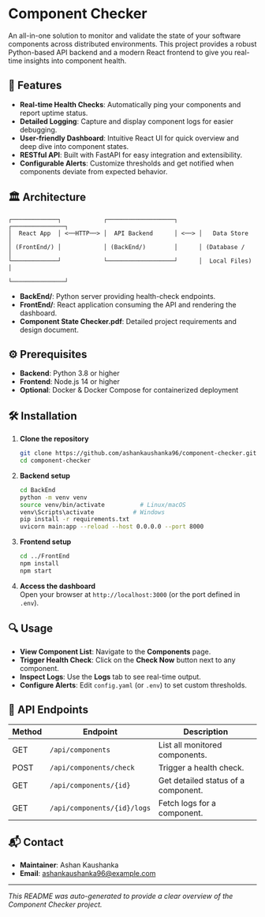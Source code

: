 # Component Checker

An all-in-one solution to monitor and validate the state of your software components across distributed environments. This project provides a robust Python-based API backend and a modern React frontend to give you real-time insights into component health.

## 🚀 Features

- **Real-time Health Checks**: Automatically ping your components and report uptime status.  
- **Detailed Logging**: Capture and display component logs for easier debugging.  
- **User-friendly Dashboard**: Intuitive React UI for quick overview and deep dive into component states.  
- **RESTful API**: Built with FastAPI for easy integration and extensibility.  
- **Configurable Alerts**: Customize thresholds and get notified when components deviate from expected behavior.

## 🏛️ Architecture

```
┌─────────────┐            ┌───────────────────┐      ┌───────────────┐
│  React App  │ <──HTTP──> │  API Backend      │ <──> │   Data Store  │
│ (FrontEnd/) │            │ (BackEnd/)        │      │ (Database /   │
└─────────────┘            └───────────────────┘      │  Local Files) │
                                                      └───────────────┘
```

- **BackEnd/**: Python server providing health-check endpoints.  
- **FrontEnd/**: React application consuming the API and rendering the dashboard.  
- **Component State Checker.pdf**: Detailed project requirements and design document.

## ⚙️ Prerequisites

- **Backend**: Python 3.8 or higher  
- **Frontend**: Node.js 14 or higher  
- **Optional**: Docker & Docker Compose for containerized deployment  

## 🛠️ Installation

1. **Clone the repository**  
   ```bash
   git clone https://github.com/ashankaushanka96/component-checker.git
   cd component-checker
   ```

2. **Backend setup**  
   ```bash
   cd BackEnd
   python -m venv venv
   source venv/bin/activate          # Linux/macOS
   venv\Scripts\activate           # Windows
   pip install -r requirements.txt
   uvicorn main:app --reload --host 0.0.0.0 --port 8000
   ```

3. **Frontend setup**  
   ```bash
   cd ../FrontEnd
   npm install
   npm start
   ```

4. **Access the dashboard**  
   Open your browser at `http://localhost:3000` (or the port defined in `.env`).

## 🔍 Usage

- **View Component List**: Navigate to the **Components** page.  
- **Trigger Health Check**: Click on the **Check Now** button next to any component.  
- **Inspect Logs**: Use the **Logs** tab to see real-time output.  
- **Configure Alerts**: Edit `config.yaml` (or `.env`) to set custom thresholds.

## 📖 API Endpoints

| Method | Endpoint                   | Description                       |
| ------ | -------------------------- | --------------------------------- |
| GET    | `/api/components`          | List all monitored components.    |
| POST   | `/api/components/check`    | Trigger a health check.           |
| GET    | `/api/components/{id}`     | Get detailed status of a component. |
| GET    | `/api/components/{id}/logs`| Fetch logs for a component.       |


## 📬 Contact

- **Maintainer**: Ashan Kaushanka  
- **Email**: ashankaushanka96@example.com

---

*This README was auto-generated to provide a clear overview of the Component Checker project.*
